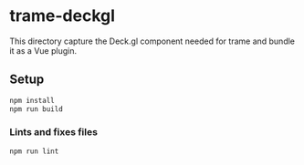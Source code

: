 # trame-deckgl

This directory capture the Deck.gl component needed for trame and bundle it as a Vue plugin.

## Setup

```bash
npm install
npm run build
```

### Lints and fixes files

```bash
npm run lint
```
